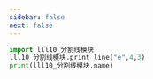 ```yaml
---
sidebar: false
next: false
---
```

<BlogInfo/>






```python
import lll10_分割线模块
lll10_分割线模块.print_line("e",4,3)
print(lll10_分割线模块.name)
```






<ActionBox />
        
<style>#top-box {margin-top:0.5rem!important;}</style>